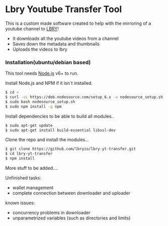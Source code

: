 # Lbry Youtube Transfer Tool
This is a custom made software created to help with the mirroring of a youtube channel to [LBRY](https://lbry.io/)!

  - It downloads all the youtube videos from a channel
  - Saves down the metadata and thumbnails
  - Uploads the videos to lbry
### Installation(ubuntu/debian based)

This tool needs [Node.js](https://nodejs.org/) v6+ to run.

Install Node.js and NPM if it isn´t installed.

```sh
$ cd ~
$ curl -sL https://deb.nodesource.com/setup_6.x -o nodesource_setup.sh
$ sudo bash nodesource_setup.sh
$ sudo npm install -g npm
```

Install dependencies to be able to build all modules..

```sh
$ sudo apt-get update
$ sudo apt-get install build-essential libssl-dev
```
Clone the repo and install the modules...
```sh
$ git clone https://github.com/lbryio/lbry-yt-transfer.git
$ cd lbry-yt-transfer
$ npm install
```

More stuff to be added....

Unfinished tasks:

* wallet management
* complete connection between downloader and uploader

known issues:

* concurrency problems in downloader
* unparametrized variables (such as directories and limits)